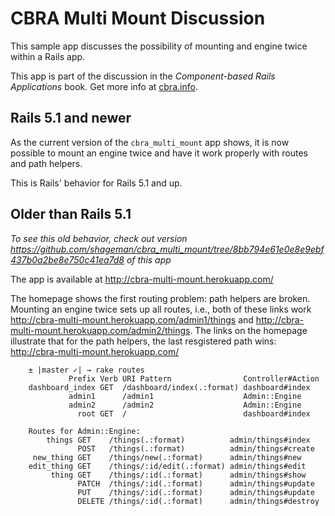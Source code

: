 # CBRA Multi Mount Discussion

This sample app discusses the possibility of mounting and engine twice within a Rails app.

This app is part of the discussion in the *Component-based Rails Applications* book. Get more info at [cbra.info](http://www.cbra.info).

## Rails 5.1 and newer

As the current version of the `cbra_multi_mount` app shows, it is now possible to mount an engine twice and have it work properly with routes and path helpers.

This is Rails' behavior for Rails 5.1 and up.


## Older than Rails 5.1

*To see this old behavior, check out version https://github.com/shageman/cbra_multi_mount/tree/8bb794e61e0e8e9ebf437b0a2be8e750c41ea7d8 of this app*

The app is available at http://cbra-multi-mount.herokuapp.com/

The homepage shows the first routing problem: path helpers are broken. Mounting an engine twice sets up all routes, i.e., both of these links work http://cbra-multi-mount.herokuapp.com/admin1/things and http://cbra-multi-mount.herokuapp.com/admin2/things. The links on the homepage illustrate that for the path helpers, the last resgistered path wins: http://cbra-multi-mount.herokuapp.com/

        ± |master ✓| → rake routes
                 Prefix Verb URI Pattern                Controller#Action
        dashboard_index GET  /dashboard/index(.:format) dashboard#index
                 admin1      /admin1                    Admin::Engine
                 admin2      /admin2                    Admin::Engine
                   root GET  /                          dashboard#index
        
        Routes for Admin::Engine:
            things GET    /things(.:format)          admin/things#index
                   POST   /things(.:format)          admin/things#create
         new_thing GET    /things/new(.:format)      admin/things#new
        edit_thing GET    /things/:id/edit(.:format) admin/things#edit
             thing GET    /things/:id(.:format)      admin/things#show
                   PATCH  /things/:id(.:format)      admin/things#update
                   PUT    /things/:id(.:format)      admin/things#update
                   DELETE /things/:id(.:format)      admin/things#destroy
                   
